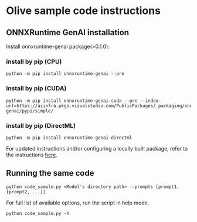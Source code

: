 # Olive sample code instructions

## ONNXRuntime GenAI installation
Install onnxruntime-genai package(>0.1.0):

### install by pip (CPU)
```
python -m pip install onnxruntime-genai --pre
```

### install by pip (CUDA)
```
python -m pip install onnxruntime-genai-cuda --pre --index-url=https://aiinfra.pkgs.visualstudio.com/PublicPackages/_packaging/onnxruntime-genai/pypi/simple/
```

### install by pip (DirectML)
```
python -m pip install onnxruntime-genai-directml
```

For updated instructions and/or configuring a locally built package, refer to the instructions [here](https://github.com/microsoft/onnxruntime-genai).

## Running the same code
```
python code_sample.py <Model's directory path> --prompts [prompt1, [prompt2, ...]]
```

For full list of available options, run the script in help mode.
```
python code_sample.py -h
```

